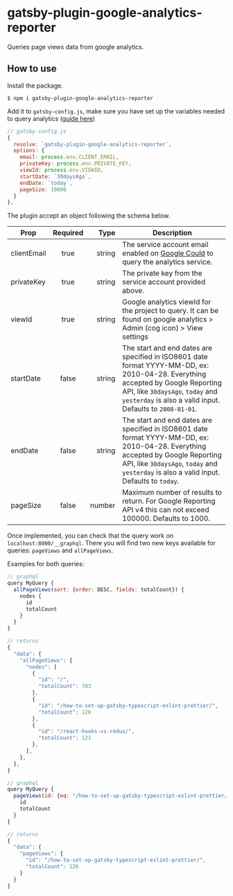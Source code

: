 # gatsby-plugin-google-analytics-reporter

Queries page views data from google analytics.

## How to use

Install the package.

`$ npm i gatsby-plugin-google-analytics-reporter`

Add it to `gatsby-config.js`, make sure you have set up the variables needed to query analytics ([guide here]())

```js
// gatsby-config.js
{
  resolve: `gatsby-plugin-google-analytics-reporter`,
  options: {
    email: process.env.CLIENT_EMAIL,
    privateKey: process.env.PRIVATE_KEY,
    viewId: process.env.VIEWID,
    startDate: `30daysAgo`,
    endDate: `today`,
    pageSize: 10000
  }
},
```

The plugin accept an object following the schema below.

| Prop        | Required |   Type | Description                                                                                                                                                                                                                      |
| ----------- | :------: | -----: | -------------------------------------------------------------------------------------------------------------------------------------------------------------------------------------------------------------------------------- |
| clientEmail |   true   | string | The service account email enabled on [Google Could](https://console.cloud.google.com/) to query the analytics service.                                                                                                           |
| privateKey  |   true   | string | The private key from the service account provided above.                                                                                                                                                                         |
| viewId      |   true   | string | Google analytics viewId for the project to query. It can be found on google analytics > Admin (cog icon) > View settings                                                                                                         |
| startDate   |  false   | string | The start and end dates are specified in ISO8601 date format YYYY-MM-DD, ex: 2010-04-28. Everything accepted by Google Reporting API, like `30daysAgo`, `today` and `yesterday` is also a valid input. Defaults to `2008-01-01`. |
| endDate     |  false   | string | The start and end dates are specified in ISO8601 date format YYYY-MM-DD, ex: 2010-04-28. Everything accepted by Google Reporting API, like `30daysAgo`, `today` and `yesterday` is also a valid input. Defaults to `today`.      |
| pageSize    |  false   | number | Maximum number of results to return. For Google Reporting API v4 this can not exceed 100000. Defaults to 1000.                                                                                                                   |

Once implemented, you can check that the query work on `localhost:8000/__graphql`. There you will find two new keys available for queries: `pageViews` and `allPageViews`.

Examples for both queries:

```js
// graphql
query MyQuery {
  allPageViews(sort: {order: DESC, fields: totalCount}) {
    nodes {
      id
      totalCount
    }
  }
}

// returns
{
  "data": {
    "allPageViews": {
      "nodes": [
        {
          "id": "/",
          "totalCount": 703
        },
        {
          "id": "/how-to-set-up-gatsby-typescript-eslint-prettier/",
          "totalCount": 126
        },
        {
          "id": "/react-hooks-vs-redux/",
          "totalCount": 121
        },
      ],
    },
  },
}
```

```js
// graphql
query MyQuery {
  pageViews(id: {eq: "/how-to-set-up-gatsby-typescript-eslint-prettier/"}) {
    id
    totalCount
  }
}

// returns
{
  "data": {
    "pageViews": {
      "id": "/how-to-set-up-gatsby-typescript-eslint-prettier/",
      "totalCount": 126
    }
  }
}
```
